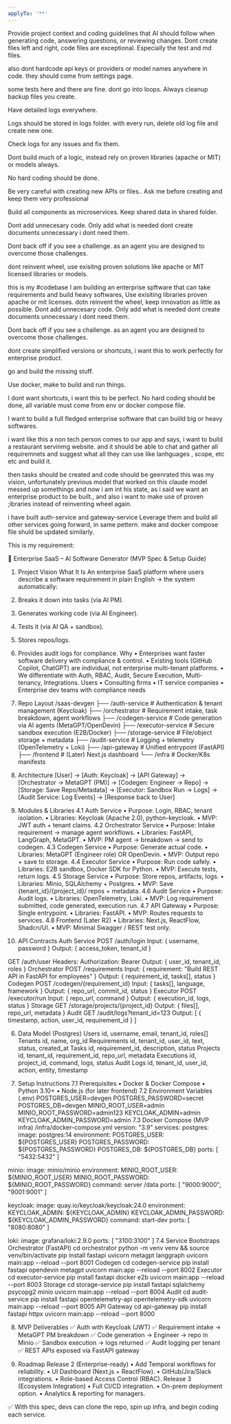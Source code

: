 ```yaml
---
applyTo: '**'
---
```

Provide project context and coding guidelines that AI should follow when generating code, answering questions, or reviewing changes.
Dont create files left and right, code files are exceptional.
Especially the test and md files.


also dont hardcode api keys or providers or model names anywhere in code.
they should come from settings page.

some tests here and there are fine. dont go into loops.
Always cleanup backup files you create.

Have detailed logs everywhere.

Logs should be stored in logs folder. with every run, delete old log file and create new one.

Check logs for any issues and fix them.

Dont build much of a logic, instead rely on proven libraries (apache or MIT) or models always.

No hard coding should be done.

Be very careful with creating new APIs or files.. Ask me before creating and keep them very professional

Build all components as microservices.
Keep shared data in shared folder.

Dont add unnecesary code. Only add what is needed
dont create documents unnecessary i dont need them. 

Dont back off if you see a challenge. as an agent you are designed to overcome those challenges.

dont reinvent wheel, use exisitng proven solutions like apache or MIT licensed libraries or models.


this is my #codebase 
I am building an enterprise spftware that can take requirements and build heavy softwares,
Use exisiting libraries proven apache or mit licenses.
dotn reinvent the wheel, keep innovation as little as possible.
Dont add unnecesary code. Only add what is needed
dont create documents unnecessary i dont need them. 

Dont back off if you see a challenge. as an agent you are designed to overcome those challenges.

dont create simplified versions or shortcuts, i want this to work perfectly for enterprise product.


go and build the missing stuff.

Use docker, make to build and run things.

I dont want shortcuts, i want this to be perfect.
No hard coding should be done, all variable must come from env or docker compose file.

I want to build a full fledged enterprise software that can buiild big or heavy softwares.

i want like this a non tech person comes to our app and says, i want to build a restaurant servinmg website. and it should be able to chat and gather all requiremnets and suggest what all they can use like lanhguages , scope, etc etc and build it.

then tasks should be created and code should be geenrated this was my vision, unfortunately previous model that worked on this claude model messed up somethings and now i am int his state,
as i said we want an enterprise product to be built., and also i want to make use of proven ;ibraries instead of reinventing wheel again.

i have built auth-service and gateway-service
Leverage them and build all other services going forward, in same pettern.
make and docker compose file shuld be updated similarly.


This is my requirement:
 
📄 Enterprise SaaS – AI Software Generator (MVP Spec & Setup Guide)
 
1. Project Vision
What It Is
An enterprise SaaS platform where users describe a software requirement in plain English → the system automatically:
1.	Breaks it down into tasks (via AI PM).
2.	Generates working code (via AI Engineer).
3.	Tests it (via AI QA + sandbox).
4.	Stores repos/logs.
5.	Provides audit logs for compliance.
Why
•	Enterprises want faster software delivery with compliance & control.
•	Existing tools (GitHub Copilot, ChatGPT) are individual, not enterprise multi-tenant platforms.
•	We differentiate with Auth, RBAC, Audit, Secure Execution, Multi-tenancy, Integrations.
Users
•	Consulting firms
•	IT service companies
•	Enterprise dev teams with compliance needs
 
2. Repo Layout
/saas-devgen
 ├── /auth-service        # Authentication & tenant management (Keycloak)
 ├── /orchestrator        # Requirement intake, task breakdown, agent workflows
 ├── /codegen-service     # Code generation via AI agents (MetaGPT/OpenDevin)
 ├── /executor-service    # Secure sandbox execution (E2B/Docker)
 ├── /storage-service     # File/object storage + metadata
 ├── /audit-service       # Logging + telemetry (OpenTelemetry + Loki)
 ├── /api-gateway         # Unified entrypoint (FastAPI)
 ├── /frontend            # (Later) Next.js dashboard
 └── /infra               # Docker/K8s manifests
 
3. Architecture
[User] → [Auth: Keycloak] → [API Gateway]
       → [Orchestrator → MetaGPT (PM)]
       → [Codegen: Engineer → Repo]
       → [Storage: Save Repo/Metadata]
       → [Executor: Sandbox Run → Logs]
       → [Audit Service: Log Events]
       → [Response back to User]
 
4. Modules & Libraries
4.1 Auth Service
•	Purpose: Login, RBAC, tenant isolation.
•	Libraries: Keycloak (Apache 2.0), python-keycloak.
•	MVP: JWT auth + tenant claims.
4.2 Orchestrator Service
•	Purpose: Intake requirement → manage agent workflows.
•	Libraries: FastAPI, LangGraph, MetaGPT.
•	MVP: PM agent → breakdown → send to codegen.
4.3 Codegen Service
•	Purpose: Generate actual code.
•	Libraries: MetaGPT (Engineer role) OR OpenDevin.
•	MVP: Output repo + save to storage.
4.4 Executor Service
•	Purpose: Run code safely.
•	Libraries: E2B sandbox, Docker SDK for Python.
•	MVP: Execute tests, return logs.
4.5 Storage Service
•	Purpose: Store repos, artifacts, logs.
•	Libraries: Minio, SQLAlchemy + Postgres.
•	MVP: Save {tenant_id}/{project_id}/ repos + metadata.
4.6 Audit Service
•	Purpose: Audit logs.
•	Libraries: OpenTelemetry, Loki.
•	MVP: Log requirement submitted, code generated, execution run.
4.7 API Gateway
•	Purpose: Single entrypoint.
•	Libraries: FastAPI.
•	MVP: Routes requests to services.
4.8 Frontend (Later R2)
•	Libraries: Next.js, ReactFlow, Shadcn/UI.
•	MVP: Minimal Swagger / REST test only.
 
5. API Contracts
Auth Service
POST /auth/login
  Input: { username, password }
  Output: { access_token, tenant_id }

GET /auth/user
  Headers: Authorization: Bearer <token>
  Output: { user_id, tenant_id, roles }
Orchestrator
POST /requirements
  Input: { requirement: "Build REST API in FastAPI for employees" }
  Output: { requirement_id, tasks[], status }
Codegen
POST /codegen/{requirement_id}
  Input: { tasks[], language, framework }
  Output: { repo_url, commit_id, status }
Executor
POST /executor/run
  Input: { repo_url, command }
  Output: { execution_id, logs, status }
Storage
GET /storage/projects/{project_id}
  Output: { files[], repo_url, metadata }
Audit
GET /audit/logs?tenant_id=123
  Output: [ { timestamp, action, user_id, requirement_id } ]
 
6. Data Model (Postgres)
Users
id, username, email, tenant_id, roles[]
Tenants
id, name, org_id
Requirements
id, tenant_id, user_id, text, status, created_at
Tasks
id, requirement_id, description, status
Projects
id, tenant_id, requirement_id, repo_url, metadata
Executions
id, project_id, command, logs, status
Audit Logs
id, tenant_id, user_id, action, entity, timestamp
 
7. Setup Instructions
7.1 Prerequisites
•	Docker & Docker Compose
•	Python 3.10+
•	Node.js (for later frontend)
7.2 Environment Variables (.env)
POSTGRES_USER=devgen
POSTGRES_PASSWORD=secret
POSTGRES_DB=devgen
MINIO_ROOT_USER=admin
MINIO_ROOT_PASSWORD=admin123
KEYCLOAK_ADMIN=admin
KEYCLOAK_ADMIN_PASSWORD=admin
7.3 Docker Compose (MVP infra)
/infra/docker-compose.yml
version: "3.9"
services:
  postgres:
    image: postgres:14
    environment:
      POSTGRES_USER: ${POSTGRES_USER}
      POSTGRES_PASSWORD: ${POSTGRES_PASSWORD}
      POSTGRES_DB: ${POSTGRES_DB}
    ports: [ "5432:5432" ]

  minio:
    image: minio/minio
    environment:
      MINIO_ROOT_USER: ${MINIO_ROOT_USER}
      MINIO_ROOT_PASSWORD: ${MINIO_ROOT_PASSWORD}
    command: server /data
    ports: [ "9000:9000", "9001:9001" ]

  keycloak:
    image: quay.io/keycloak/keycloak:24.0
    environment:
      KEYCLOAK_ADMIN: ${KEYCLOAK_ADMIN}
      KEYCLOAK_ADMIN_PASSWORD: ${KEYCLOAK_ADMIN_PASSWORD}
    command: start-dev
    ports: [ "8080:8080" ]

  loki:
    image: grafana/loki:2.9.0
    ports: [ "3100:3100" ]
7.4 Service Bootstraps
Orchestrator (FastAPI)
cd orchestrator
python -m venv venv && source venv/bin/activate
pip install fastapi uvicorn metagpt langgraph
uvicorn main:app --reload --port 8001
Codegen
cd codegen-service
pip install fastapi opendevin metagpt
uvicorn main:app --reload --port 8002
Executor
cd executor-service
pip install fastapi docker e2b
uvicorn main:app --reload --port 8003
Storage
cd storage-service
pip install fastapi sqlalchemy psycopg2 minio
uvicorn main:app --reload --port 8004
Audit
cd audit-service
pip install fastapi opentelemetry-api opentelemetry-sdk
uvicorn main:app --reload --port 8005
API Gateway
cd api-gateway
pip install fastapi httpx
uvicorn main:app --reload --port 8000
 
8. MVP Deliverables
✅ Auth with Keycloak (JWT)
✅ Requirement intake → MetaGPT PM breakdown
✅ Code generation → Engineer → repo in Minio
✅ Sandbox execution → logs returned
✅ Audit logging per tenant
✅ REST APIs exposed via FastAPI gateway
 
9. Roadmap
Release 2 (Enterprise-ready)
•	Add Temporal workflows for reliability.
•	UI Dashboard (Next.js + ReactFlow).
•	GitHub/Jira/Slack integrations.
•	Role-based Access Control (RBAC).
Release 3 (Ecosystem Integration)
•	Full CI/CD integration.
•	On-prem deployment option.
•	Analytics & reporting for managers.
 
✅ With this spec, devs can clone the repo, spin up infra, and begin coding each service.

